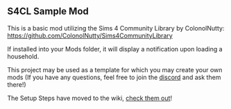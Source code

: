 ## S4CL Sample Mod
This is a basic mod utilizing the Sims 4 Community Library by ColonolNutty: https://github.com/ColonolNutty/Sims4CommunityLibrary

If installed into your Mods folder, it will display a notification upon loading a household.

This project may be used as a template for which you may create your own mods (If you have any questions, feel free to join the [discord](https://discord.gg/p9Kc287) and ask them there!)

The Setup Steps have moved to the wiki, [check them out](https://github.com/ColonolNutty/s4cl-template-project/wiki/Project-Setup)!
